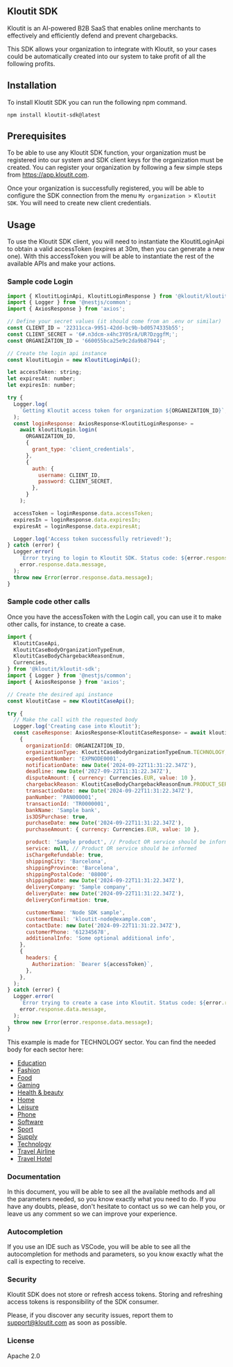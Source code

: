 ## Kloutit SDK

Kloutit is an AI-powered B2B SaaS that enables online merchants to effectively and efficiently defend and prevent chargebacks.

This SDK allows your organization to integrate with Kloutit, so your cases could be automatically created into our system to take profit of all the following profits.

## Installation

To install Kloutit SDK you can run the following npm command.

```
npm install kloutit-sdk@latest
```

## Prerequisites

To be able to use any Kloutit SDK function, your organization must be registered into our system and SDK client keys for the organization must be created. You can register your organization by following a few simple steps from https://app.kloutit.com.

Once your organization is successfully registered, you will be able to configure the SDK connection from the menu `My organization > Kloutit SDK`. You will need to create new client credentials.

## Usage

To use the Kloutit SDK client, you will need to instantiate the KloutitLoginApi to obtain a valid accessToken (expires at 30m, then you can generate a new one). With this accessToken you will be able to instantiate the rest of the available APIs and make your actions.

### Sample code Login

```javascript
import { KloutitLoginApi, KloutitLoginResponse } from '@kloutit/kloutit-sdk';
import { Logger } from '@nestjs/common';
import { AxiosResponse } from 'axios';

// Define your secret values (it should come from an .env or similar)
const CLIENT_ID = '22311cca-9951-42dd-bc9b-bd0574335b55';
const CLIENT_SECRET = '6#.n3dcm-x4hc3Y0SrA/UR?DzggfM;';
const ORGANIZATION_ID = '660055bca25e9c2da9b87944';

// Create the login api instance
const kloutitLogin = new KloutitLoginApi();

let accessToken: string;
let expiresAt: number;
let expiresIn: number;

try {
  Logger.log(
    `Getting Kloutit access token for organization ${ORGANIZATION_ID}`,
  );
  const loginResponse: AxiosResponse<KloutitLoginResponse> =
    await kloutitLogin.login(
      ORGANIZATION_ID,
      {
        grant_type: 'client_credentials',
      },
      {
        auth: {
          username: CLIENT_ID,
          password: CLIENT_SECRET,
        },
      }
    );

  accessToken = loginResponse.data.accessToken;
  expiresIn = loginResponse.data.expiresIn;
  expiresAt = loginResponse.data.expiresAt;

  Logger.log('Access token successfully retrieved!');
} catch (error) {
  Logger.error(
    `Error trying to login to Kloutit SDK. Status code: ${error.response.data.statusCode}`,
    error.response.data.message,
  );
  throw new Error(error.response.data.message);
}
```

### Sample code other calls

Once you have the accessToken with the Login call, you can use it to make other calls, for instance, to create a case.

```javascript
import {
  KloutitCaseApi,
  KloutitCaseBodyOrganizationTypeEnum,
  KloutitCaseBodyChargebackReasonEnum,
  Currencies,
} from '@kloutit/kloutit-sdk';
import { Logger } from '@nestjs/common';
import { AxiosResponse } from 'axios';

// Create the desired api instance
const kloutitCase = new KloutitCaseApi();

try {
  // Make the call with the requested body
  Logger.log('Creating case into Kloutit');
  const caseResponse: AxiosResponse<KloutitCaseResponse> = await kloutitCase.createCase(
    {
      organizationId: ORGANIZATION_ID,
      organizationType: KloutitCaseBodyOrganizationTypeEnum.TECHNOLOGY,
      expedientNumber: 'EXPNODE0001',
      notificationDate: new Date('2024-09-22T11:31:22.347Z'),
      deadline: new Date('2027-09-22T11:31:22.347Z'),
      disputeAmount: { currency: Currencies.EUR, value: 10 },
      chargebackReason: KloutitCaseBodyChargebackReasonEnum.PRODUCT_SERVICE_NOT_RECEIVED,
      transactionDate: new Date('2024-09-22T11:31:22.347Z'),
      panNumber: 'PAN000001',
      transactionId: 'TR0000001',
      bankName: 'Sample bank',
      is3DSPurchase: true,
      purchaseDate: new Date('2024-09-22T11:31:22.347Z'),
      purchaseAmount: { currency: Currencies.EUR, value: 10 },

      product: 'Sample product', // Product OR service should be informed
      service: null, // Product OR service should be informed
      isChargeRefundable: true,
      shippingCity: 'Barcelona',
      shippingProvince: 'Barcelona',
      shippingPostalCode: '08000',
      shippingDate: new Date('2024-09-22T11:31:22.347Z'),
      deliveryCompany: 'Sample company',
      deliveryDate: new Date('2024-09-22T11:31:22.347Z'),
      deliveryConfirmation: true,

      customerName: 'Node SDK sample',
      customerEmail: 'kloutit-node@example.com',
      contactDate: new Date('2024-09-22T11:31:22.347Z'),
      customerPhone: '612345678',
      additionalInfo: 'Some optional additional info',
    },
    {
      headers: {
        Authorization: `Bearer ${accessToken}`,
      },
    },
  );
} catch (error) {
  Logger.error(
    `Error trying to create a case into Kloutit. Status code: ${error.response.data.statusCode}`,
    error.response.data.message,
  );
  throw new Error(error.response.data.message);
}
```

This example is made for TECHNOLOGY sector. You can find the needed body for each sector here:

- [Education](tipologies/EDUCATION.md)
- [Fashion](tipologies/FASHION.md)
- [Food](tipologies/FOOD.md)
- [Gaming](tipologies/GAMING.md)
- [Health & beauty](tipologies/HEALTH_BEAUTY.md)
- [Home](tipologies/HOME.md)
- [Leisure](tipologies/LEISURE.md)
- [Phone](tipologies/PHONE.md)
- [Software](tipologies/SOFTWARE.md)
- [Sport](tipologies/SPORT.md)
- [Supply](tipologies/SUPPLY.md)
- [Technology](tipologies/TECHNOLOGY.md)
- [Travel Airline](tipologies/TRAVEL_AIRLINE.md)
- [Travel Hotel](tipologies/TRAVEL_HOTEL.md)

### Documentation

In this document, you will be able to see all the available methods and all the parameters needed, so you know exactly what you need to do. If you have any doubts, please, don't hesitate to contact us so we can help you, or leave us any comment so we can improve your experience.

### Autocompletion

If you use an IDE such as VSCode, you will be able to see all the autocompletion for methods and parameters, so you know exactly what the call is expecting to receive.

### Security

Kloutit SDK does not store or refresh access tokens. Storing and refreshing access tokens is responsibility of the SDK consumer.

Please, if you discover any security issues, report them to support@kloutit.com as soon as possible.

### License

Apache 2.0
